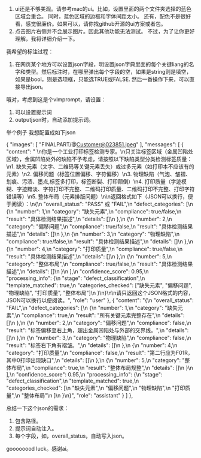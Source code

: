 1. ui还是不够美观。请参考mac的ui。比如，设置里面的两个文件夹选择的蓝色区域会重合。
同时，蓝色区域的边框和字体间距太小。
还有，配色不是很好看，感觉很廉价。如果可以，请你找github开源的ui方案或者包。
2. 点击图片右侧并不会展示图片。因此其他功能无法测试。
不过，为了让你更好理解，我将详细介绍一下。

我希望的标注过程：
1. 在网页某个地方可以设置json字段，明设置json字典里面的每个关键liang的名字和类型。然后标注时，在哪里弹出每个字段的空，如果是string则是填空，如果是bool，则是选项框，只能选TRUE或FALSE.
然后一番操作下来，可以直接导出json。

哦对，考虑到这是个vlmprompt，请设置：
1. 可以设置提示词
2. outputjson时，自动添加提示词。

举个例子
我想配置成如下json

  {
    "images": [
      "FINALPART/@Customer@023851.jpeg"
    ],
    "messages": [
      {
        "content": "<image> \n你是一个工业打印标签检测专家。\n只关注标签区域（金属凹陷处区域），金属凹陷处外的缺陷不予考虑，请按照以下缺陷类型分类检测标签质量：\n1. 缺失元素（文字、二维码等关键元素丢失）或过多元素（如打印本不应该有的元素）\n2. 偏移问题（标签位置偏移、字符偏移）\n3. 物理缺陷（气泡、皱褶、划痕、污渍、墨点,标签多打印，标签断裂、打印颠倒）\n4. 打印质量（字迹模糊、字迹黯淡、字符打印不完整、二维码打印质量、二维码打印不完整、打印字符错误等）\n5. 整体布局（元素排版问题）\n\n返回格式如下（JSON可以换行，便于阅读）：\n{\n  \"overall_status\": \"PASS\" 或 \"FAIL\",\n  \"defect_categories\": [\n    {\n      \"number\": 1,\n      \"category\": \"缺失元素\",\n      \"compliance\": true/false,\n      \"result\": \"具体检测结果描述\",\n      \"details\": []\n    },\n    {\n      \"number\": 2,\n      \"category\": \"偏移问题\",\n      \"compliance\": true/false,\n      \"result\": \"具体检测结果描述\",\n      \"details\": []\n    },\n    {\n      \"number\": 3,\n      \"category\": \"物理缺陷\",\n      \"compliance\": true/false,\n      \"result\": \"具体检测结果描述\",\n      \"details\": []\n    },\n    {\n      \"number\": 4,\n      \"category\": \"打印质量\",\n      \"compliance\": true/false,\n      \"result\": \"具体检测结果描述\",\n      \"details\": []\n    },\n    {\n      \"number\": 5,\n      \"category\": \"整体布局\",\n      \"compliance\": true/false,\n      \"result\": \"具体检测结果描述\",\n      \"details\": []\n    }\n  ],\n  \"confidence_score\": 0.95,\n  \"processing_info\": {\n    \"stage\": \"defect_classification\",\n    \"template_matched\": true,\n    \"categories_checked\": [\"缺失元素\", \"偏移问题\", \"物理缺陷\", \"打印质量\", \"整体布局\"]\n  }\n}\n\n请只返回这个JSON格式的内容，JSON可以换行以便阅读。",
        "role": "user"
      },
      {
        "content": "{\n  \"overall_status\": \"FAIL\",\n  \"defect_categories\": [\n    {\n      \"number\": 1,\n      \"category\": \"缺失元素\",\n      \"compliance\": true,\n      \"result\": \"所有关键元素完整存在\",\n      \"details\": []\n    },\n    {\n      \"number\": 2,\n      \"category\": \"偏移问题\",\n      \"compliance\": false,\n      \"result\": \"标签偏移至右上角，超出金属凹陷处与外部的交界线。\",\n      \"details\": []\n    },\n    {\n      \"number\": 3,\n      \"category\": \"物理缺陷\",\n      \"compliance\": false,\n      \"result\": \"标签右下角有褶皱。\",\n      \"details\": []\n    },\n    {\n      \"number\": 4,\n      \"category\": \"打印质量\",\n      \"compliance\": false,\n      \"result\": \"第二行应为F01R，其中0打印出现缺口\",\n      \"details\": []\n    },\n    {\n      \"number\": 5,\n      \"category\": \"整体布局\",\n      \"compliance\": true,\n      \"result\": \"整体布局规整\",\n      \"details\": []\n    }\n  ],\n  \"confidence_score\": 0.95,\n  \"processing_info\": {\n    \"stage\": \"defect_classification\",\n    \"template_matched\": true,\n    \"categories_checked\": [\n      \"缺失元素\",\n      \"偏移问题\",\n      \"物理缺陷\",\n      \"打印质量\",\n      \"整体布局\"\n    ]\n  }\n}",
        "role": "assistant"
      }
    ]
  },

  总结一下这个json的需求：

  1. 包含路径。
  2. 提示词自动注入。
  3. 每个字段，如，overall_status，自动写入json。

  goooooood luck。感谢ai。